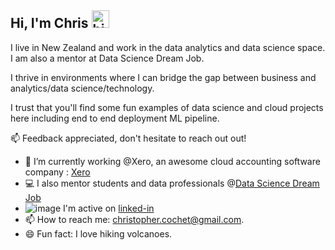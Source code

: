 ## Hi, I'm Chris <img src="https://user-images.githubusercontent.com/1303154/88677602-1635ba80-d120-11ea-84d8-d263ba5fc3c0.gif" width="28px" alt="hi">

I live in New Zealand and work in the data analytics and data science space. I am also a mentor at Data Science Dream Job.

I thrive in environments where I can bridge the gap between business and analytics/data science/technology.

I trust that you'll find some fun examples of data science and cloud projects here including end to end deployment ML pipeline.

:mailbox: Feedback appreciated, don't hesitate to reach out out!


- 🔭 I’m currently working @Xero, an awesome cloud accounting software company : [Xero](https://www.xero.com)
- :computer: I also mentor students and data professionals @[Data Science Dream Job](https://www.datasciencedreamjob.com)
- ![image](https://user-images.githubusercontent.com/39317551/138610323-f93614d5-07de-4138-887e-f47c2b5b60c3.png) I'm active on [linked-in](https://www.linkedin.com/in/christophercochet)
- 📫 How to reach me: christopher.cochet@gmail.com.
- 😄 Fun fact: I love hiking volcanoes.
